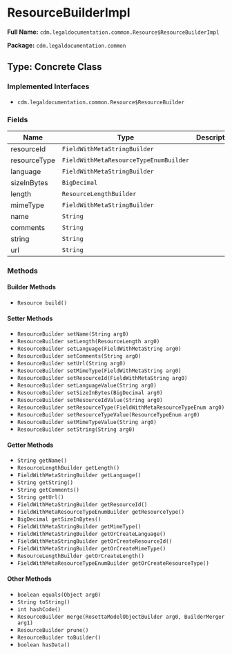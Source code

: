 # ResourceBuilderImpl

**Full Name:** `cdm.legaldocumentation.common.Resource$ResourceBuilderImpl`

**Package:** `cdm.legaldocumentation.common`

## Type: Concrete Class

### Implemented Interfaces

- `cdm.legaldocumentation.common.Resource$ResourceBuilder`

### Fields

| Name | Type | Description |
|------|------|-------------|
| resourceId | `FieldWithMetaStringBuilder` |  |
| resourceType | `FieldWithMetaResourceTypeEnumBuilder` |  |
| language | `FieldWithMetaStringBuilder` |  |
| sizeInBytes | `BigDecimal` |  |
| length | `ResourceLengthBuilder` |  |
| mimeType | `FieldWithMetaStringBuilder` |  |
| name | `String` |  |
| comments | `String` |  |
| string | `String` |  |
| url | `String` |  |

### Methods

#### Builder Methods

- `Resource build()`

#### Setter Methods

- `ResourceBuilder setName(String arg0)`
- `ResourceBuilder setLength(ResourceLength arg0)`
- `ResourceBuilder setLanguage(FieldWithMetaString arg0)`
- `ResourceBuilder setComments(String arg0)`
- `ResourceBuilder setUrl(String arg0)`
- `ResourceBuilder setMimeType(FieldWithMetaString arg0)`
- `ResourceBuilder setResourceId(FieldWithMetaString arg0)`
- `ResourceBuilder setLanguageValue(String arg0)`
- `ResourceBuilder setSizeInBytes(BigDecimal arg0)`
- `ResourceBuilder setResourceIdValue(String arg0)`
- `ResourceBuilder setResourceType(FieldWithMetaResourceTypeEnum arg0)`
- `ResourceBuilder setResourceTypeValue(ResourceTypeEnum arg0)`
- `ResourceBuilder setMimeTypeValue(String arg0)`
- `ResourceBuilder setString(String arg0)`

#### Getter Methods

- `String getName()`
- `ResourceLengthBuilder getLength()`
- `FieldWithMetaStringBuilder getLanguage()`
- `String getString()`
- `String getComments()`
- `String getUrl()`
- `FieldWithMetaStringBuilder getResourceId()`
- `FieldWithMetaResourceTypeEnumBuilder getResourceType()`
- `BigDecimal getSizeInBytes()`
- `FieldWithMetaStringBuilder getMimeType()`
- `FieldWithMetaStringBuilder getOrCreateLanguage()`
- `FieldWithMetaStringBuilder getOrCreateResourceId()`
- `FieldWithMetaStringBuilder getOrCreateMimeType()`
- `ResourceLengthBuilder getOrCreateLength()`
- `FieldWithMetaResourceTypeEnumBuilder getOrCreateResourceType()`

#### Other Methods

- `boolean equals(Object arg0)`
- `String toString()`
- `int hashCode()`
- `ResourceBuilder merge(RosettaModelObjectBuilder arg0, BuilderMerger arg1)`
- `ResourceBuilder prune()`
- `ResourceBuilder toBuilder()`
- `boolean hasData()`

